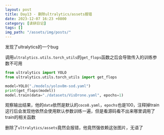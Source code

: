 ```yaml
---
layout: post
title: Day13 - 删除ultralytics/assets报错
date: 2023-12-07 16:23 +0800
category: [读研日记]
tags: []
img_path: "/assets/img/posts/"
---
```


发现了ultralytics的一个bug

调用`ultralytics.utils.torch_utils`的`get_flops`函数之后会导致传入的训练参数不可用

```python
from ultralytics import YOLO
from ultralytics.utils.torch_utils import get_flops

model=YOLO("./models/yolov8m-sod.yaml")
print(get_flops(model))
model.train(data="./datasets/VisDrone.yaml", epochs=1)

```

观察输出结果，他的`data`依然是默认的`coco8.yaml`，`epochs`也是100，注释掉train这行后会发现他依然会使用默认参数训练一遍，但是看源码看不出来哪里调用了train的相关函数

删除了`ultralytics/assets`竟然会报错，他竟然强依赖这张图片，无语了
